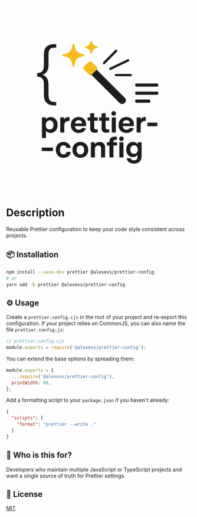 ![Prettier Config logo](https://raw.githubusercontent.com/a1exevs/prettier-config/main/logo.png)

# Description
Reusable Prettier configuration to keep your code style consistent across projects.

## 📦 Installation

```bash
npm install --save-dev prettier @alexevs/prettier-config
# or
yarn add -D prettier @alexevs/prettier-config
```

## ⚙️ Usage

Create a `prettier.config.cjs` in the root of your project and re-export this configuration. 
If your project relies on CommonJS, you can also name the file `prettier.config.js`:

```javascript
// prettier.config.cjs
module.exports = require('@alexevs/prettier-config');
```

You can extend the base options by spreading them:

```javascript
module.exports = {
  ...require('@alexevs/prettier-config'),
  printWidth: 80,
};
```

Add a formatting script to your `package.json` if you haven't already:

```json
{
  "scripts": {
    "format": "prettier --write ."
  }
}
```

## 👥 Who is this for?

Developers who maintain multiple JavaScript or TypeScript projects and want a single source of truth for Prettier settings.


## 📜 License

[MIT](./LICENSE)
